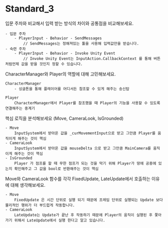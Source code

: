 # Standard_3
 
입문 주차와 비교해서 입력 받는 방식의 차이와 공통점을 비교해보세요.

    - 입문 주차
        - PlayerInput - Behavior - SendMessages
            // SendMessages는 정해져있는 툴을 사용해 입력값만을 받습니다.
    - 숙련 주차
        - PlayerInput - Behavior - Invoke Unity Event
            // Invoke Unity Event는 InputAction.CallbackContext 를 통해 버튼 처럼언제 값을 받을 것인지 정할 수 있습니다.

CharacterManager와 Player의 역할에 대해 고민해보세요.

    CharacterManager
        - 싱글톤을 통해 플레이어를 어디서든 참조할 수 있게 해주는 송신탑

    Player
        CharacterManager에서 Player를 참조했을 때 Player의 기능을 사용할 수 있도록 연결해주는 중계기

핵심 로직을 분석해보세요 (Move, CameraLook, IsGrounded)

    - Move
        InputSystem에서 받아온 값을 _curMovementInput으로 받고 그만큼 Player를 움직이게 해주는 것이 핵심
    - CameraLook
        InputSystem에서 받아온 값을 mouseDelta 으로 받고 그만큼 MainCamera를 움직이게 해주는 것이 핵심
    - IsGrounded
        Player 가 점프를 할 때 무한 점프가 되는 것을 막기 위해 Player가 땅에 공중에 있는지 확인해주고 그 값을 bool로 반환해주는 것이 핵심

Move와 CameraLook 함수를 각각 FixedUpdate, LateUpdate에서 호출하는 이유에 대해 생각해보세요.

    - Move
        FixedUpdate 은 시간 단위로 실행 되기 때문에 프레임 단위로 실행되는 Update 보다 물리적인 행위가 더 부드럽게 작동합니다.
    - CameraLook
        LateUpdate는 Update가 끝난 후 작동하기 때문에 Player의 움직이 실행된 후 쫓아가기 위해서 LateUpdate에서 실행 한다고 알고 있습니다.
